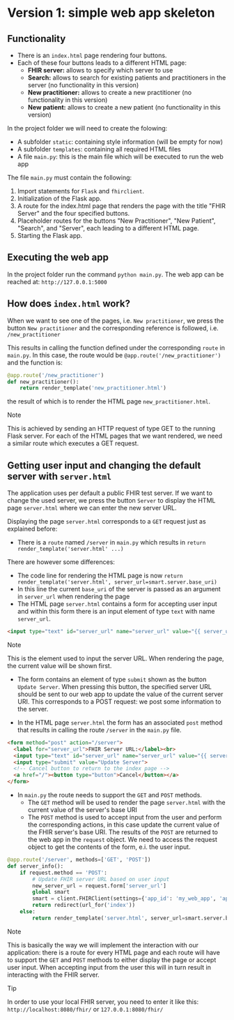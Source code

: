 # Version 1: simple web app skeleton

## Functionality
+ There is an `index.html` page rendering four buttons.
+ Each of these four buttons leads to a different HTML page:
  + **FHIR server:** allows to specify which server to use
  + **Search:** allows to search for existing patients and practitioners in the server (no functionality in this version)
  + **New practitioner:** allows to create a new practitioner (no functionality in this version)
  + **New patient:** allows to create a new patient (no functionality in this version)

In the project folder we will need to create the folowing:
  + A subfolder `static`: containing style information (will be empty for now)
  + A subfolder `templates`: containing all required HTML files
  + A file `main.py`: this is the main file which will be executed to run the web app

The file `main.py` must contain the following:
1. Import statements for `Flask` and `fhirclient`.
2. Initialization of the Flask app.
3. A route for the index.html page that renders the page with the title "FHIR Server" and the four specified buttons.
4. Placeholder routes for the buttons "New Practitioner", "New Patient", "Search", and "Server", each leading to a different HTML page.
5. Starting the Flask app.

## Executing the web app
In the project folder run the command `python main.py`. The web app can be reached at: `http://127.0.0.1:5000`

## How does `index.html` work?
When we want to see one of the pages, i.e. `New practitioner`, we press the button `New practitioner` and the corresponding reference is followed, i.e. `/new_practitioner`

This results in calling the function defined under the corresponding `route` in `main.py`. In this case, the route would be `@app.route('/new_practitioner')` and the function is:

```python
@app.route('/new_practitioner')
def new_practitioner():
    return render_template('new_practitioner.html')
```

the result of which is to render the HTML page `new_practitioner.html`.

> [!NOTE]
> This is achieved by sending an HTTP request of type GET to the running Flask server. For each of the HTML pages that we want rendered, we need a similar route which executes a GET request.


## Getting user input and changing the default server with `server.html`
The application uses per default a public FHIR test server. If we want to change the used server, we press the button `Server` to display the HTML page `server.html` where we can enter the new server URL.

Displaying the page `server.html` corresponds to a `GET` request just as explained before:
+ There is a `route` named `/server` in `main.py` which results in `return render_template('server.html' ...)`

There are however some differences:
+ The code line for rendering the HTML page is now `return render_template('server.html', server_url=smart.server.base_uri)`
+ In this line the current `base_uri` of the server is passed as an argument in `server_url` when rendering the page
+ The HTML page `server.html` contains a form for accepting user input and within this form there is an input element of type `text` with name `server_url`.

```html
<input type="text" id="server_url" name="server_url" value="{{ server_url }}"><br>
```
> [!NOTE]
> This is the element used to input the server URL. When rendering the page, the current value will be shown first.

+ The form contains an element of type `submit` shown as the button `Update Server`. When pressing this button, the specified server URL should be sent to our web app to update the value of the current server URI. This corresponds to a POST request: we post some information to the server.

+ In the HTML page `server.html` the form has an associated `post` method that results in calling the route `/server` in the `main.py` file.

```html
<form method="post" action="/server">
  <label for="server_url">FHIR Server URL:</label><br>
  <input type="text" id="server_url" name="server_url" value="{{ server_url }}"><br>
  <input type="submit" value="Update Server">
  <!-- Cancel button to return to the index page -->
  <a href="/"><button type="button">Cancel</button></a>
</form>
```

+ In `main.py` the route needs to support the `GET` and `POST` methods.
  + The `GET` method will be used to render the page `server.html` with the current value of the server's base URI
  + The `POST` method is used to accept input from the user and perform the corresponding actions, in this case update the current value of the FHIR server's base URI. The results of the `POST` are returned to the web app in the `request` object. We need to access the request object to get the contents of the form, e.i. the user input.

```python
@app.route('/server', methods=['GET', 'POST'])
def server_info():
    if request.method == 'POST':
        # Update FHIR server URL based on user input
        new_server_url = request.form['server_url']
        global smart
        smart = client.FHIRClient(settings={'app_id': 'my_web_app', 'api_base': new_server_url})
        return redirect(url_for('index'))
    else:
        return render_template('server.html', server_url=smart.server.base_uri)
```

> [!NOTE]
> This is basically the way we will implement the interaction with our application: there is a route for every HTML page and each route will have to support the `GET` and `POST` methods to either display the page or accept user input. When accepting input from the user this will in turn result in interacting with the FHIR server.

> [!TIP]
> In order to use your local FHIR server, you need to enter it like this: `http://localhost:8080/fhir/` or `127.0.0.1:8080/fhir/`
